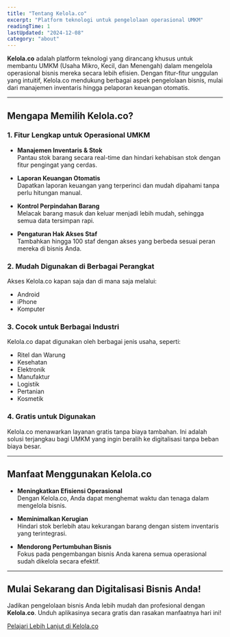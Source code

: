 ```yaml
---
title: "Tentang Kelola.co"
excerpt: "Platform teknologi untuk pengelolaan operasional UMKM"
readingTime: 1
lastUpdated: "2024-12-08"
category: "about"
---
```


**Kelola.co** adalah platform teknologi yang dirancang khusus untuk membantu UMKM (Usaha Mikro, Kecil, dan Menengah) dalam mengelola operasional bisnis mereka secara lebih efisien. Dengan fitur-fitur unggulan yang intuitif, Kelola.co mendukung berbagai aspek pengelolaan bisnis, mulai dari manajemen inventaris hingga pelaporan keuangan otomatis.  

---

## **Mengapa Memilih Kelola.co?**  

### **1. Fitur Lengkap untuk Operasional UMKM**  
- **Manajemen Inventaris & Stok**  
  Pantau stok barang secara real-time dan hindari kehabisan stok dengan fitur pengingat yang cerdas.  

- **Laporan Keuangan Otomatis**  
  Dapatkan laporan keuangan yang terperinci dan mudah dipahami tanpa perlu hitungan manual.  

- **Kontrol Perpindahan Barang**  
  Melacak barang masuk dan keluar menjadi lebih mudah, sehingga semua data tersimpan rapi.  

- **Pengaturan Hak Akses Staf**  
  Tambahkan hingga 100 staf dengan akses yang berbeda sesuai peran mereka di bisnis Anda.  

### **2. Mudah Digunakan di Berbagai Perangkat**  
Akses Kelola.co kapan saja dan di mana saja melalui:  
- Android  
- iPhone  
- Komputer  

### **3. Cocok untuk Berbagai Industri**  
Kelola.co dapat digunakan oleh berbagai jenis usaha, seperti:  
- Ritel dan Warung  
- Kesehatan  
- Elektronik  
- Manufaktur  
- Logistik  
- Pertanian  
- Kosmetik  

### **4. Gratis untuk Digunakan**  
Kelola.co menawarkan layanan gratis tanpa biaya tambahan. Ini adalah solusi terjangkau bagi UMKM yang ingin beralih ke digitalisasi tanpa beban biaya besar.  

---

## **Manfaat Menggunakan Kelola.co**  
- **Meningkatkan Efisiensi Operasional**  
  Dengan Kelola.co, Anda dapat menghemat waktu dan tenaga dalam mengelola bisnis.  

- **Meminimalkan Kerugian**  
  Hindari stok berlebih atau kekurangan barang dengan sistem inventaris yang terintegrasi.  

- **Mendorong Pertumbuhan Bisnis**  
  Fokus pada pengembangan bisnis Anda karena semua operasional sudah dikelola secara efektif.  

---

## **Mulai Sekarang dan Digitalisasi Bisnis Anda!**  
Jadikan pengelolaan bisnis Anda lebih mudah dan profesional dengan **Kelola.co**. Unduh aplikasinya secara gratis dan rasakan manfaatnya hari ini!  

[Pelajari Lebih Lanjut di Kelola.co](https://kelola.co)